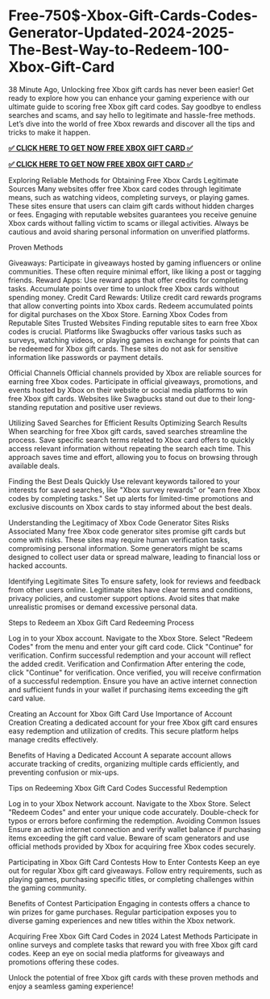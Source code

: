 # Free-750$-Xbox-Gift-Cards-Codes-Generator-Updated-2024-2025-The-Best-Way-to-Redeem-100-Xbox-Gift-Card

38 Minute Ago, Unlocking free Xbox gift cards has never been easier! Get ready to explore how you can enhance your gaming experience with our ultimate guide to scoring free Xbox gift card codes. Say goodbye to endless searches and scams, and say hello to legitimate and hassle-free methods. Let’s dive into the world of free Xbox rewards and discover all the tips and tricks to make it happen.

**[✅ CLICK HERE TO GET NOW FREE XBOX GIFT CARD ✅](https://tinyurl.com/2jkdrkzc)**

**[✅ CLICK HERE TO GET NOW FREE XBOX GIFT CARD ✅](https://tinyurl.com/2jkdrkzc)**

Exploring Reliable Methods for Obtaining Free Xbox Cards
Legitimate Sources
Many websites offer free Xbox card codes through legitimate means, such as watching videos, completing surveys, or playing games. These sites ensure that users can claim gift cards without hidden charges or fees. Engaging with reputable websites guarantees you receive genuine Xbox cards without falling victim to scams or illegal activities. Always be cautious and avoid sharing personal information on unverified platforms.

Proven Methods

Giveaways: Participate in giveaways hosted by gaming influencers or online communities. These often require minimal effort, like liking a post or tagging friends.
Reward Apps: Use reward apps that offer credits for completing tasks. Accumulate points over time to unlock free Xbox cards without spending money.
Credit Card Rewards: Utilize credit card rewards programs that allow converting points into Xbox cards. Redeem accumulated points for digital purchases on the Xbox Store.
Earning Xbox Codes from Reputable Sites
Trusted Websites
Finding reputable sites to earn free Xbox codes is crucial. Platforms like Swagbucks offer various tasks such as surveys, watching videos, or playing games in exchange for points that can be redeemed for Xbox gift cards. These sites do not ask for sensitive information like passwords or payment details.

Official Channels
Official channels provided by Xbox are reliable sources for earning free Xbox codes. Participate in official giveaways, promotions, and events hosted by Xbox on their website or social media platforms to win free Xbox gift cards. Websites like Swagbucks stand out due to their long-standing reputation and positive user reviews.

Utilizing Saved Searches for Efficient Results
Optimizing Search Results
When searching for free Xbox gift cards, saved searches streamline the process. Save specific search terms related to Xbox card offers to quickly access relevant information without repeating the search each time. This approach saves time and effort, allowing you to focus on browsing through available deals.

Finding the Best Deals Quickly
Use relevant keywords tailored to your interests for saved searches, like "Xbox survey rewards" or "earn free Xbox codes by completing tasks." Set up alerts for limited-time promotions and exclusive discounts on Xbox cards to stay informed about the best deals.

Understanding the Legitimacy of Xbox Code Generator Sites
Risks Associated
Many free Xbox code generator sites promise gift cards but come with risks. These sites may require human verification tasks, compromising personal information. Some generators might be scams designed to collect user data or spread malware, leading to financial loss or hacked accounts.

Identifying Legitimate Sites
To ensure safety, look for reviews and feedback from other users online. Legitimate sites have clear terms and conditions, privacy policies, and customer support options. Avoid sites that make unrealistic promises or demand excessive personal data.

Steps to Redeem an Xbox Gift Card
Redeeming Process

Log in to your Xbox account.
Navigate to the Xbox Store.
Select "Redeem Codes" from the menu and enter your gift card code.
Click "Continue" for verification.
Confirm successful redemption and your account will reflect the added credit.
Verification and Confirmation
After entering the code, click "Continue" for verification. Once verified, you will receive confirmation of a successful redemption. Ensure you have an active internet connection and sufficient funds in your wallet if purchasing items exceeding the gift card value.

Creating an Account for Xbox Gift Card Use
Importance of Account Creation
Creating a dedicated account for your free Xbox gift card ensures easy redemption and utilization of credits. This secure platform helps manage credits effectively.

Benefits of Having a Dedicated Account
A separate account allows accurate tracking of credits, organizing multiple cards efficiently, and preventing confusion or mix-ups.

Tips on Redeeming Xbox Gift Card Codes
Successful Redemption

Log in to your Xbox Network account.
Navigate to the Xbox Store.
Select "Redeem Codes" and enter your unique code accurately.
Double-check for typos or errors before confirming the redemption.
Avoiding Common Issues
Ensure an active internet connection and verify wallet balance if purchasing items exceeding the gift card value. Beware of scam generators and use official methods provided by Xbox for acquiring free Xbox codes securely.

Participating in Xbox Gift Card Contests
How to Enter Contests
Keep an eye out for regular Xbox gift card giveaways. Follow entry requirements, such as playing games, purchasing specific titles, or completing challenges within the gaming community.

Benefits of Contest Participation
Engaging in contests offers a chance to win prizes for game purchases. Regular participation exposes you to diverse gaming experiences and new titles within the Xbox network.

Acquiring Free Xbox Gift Card Codes in 2024
Latest Methods
Participate in online surveys and complete tasks that reward you with free Xbox gift card codes. Keep an eye on social media platforms for giveaways and promotions offering these codes.

Unlock the potential of free Xbox gift cards with these proven methods and enjoy a seamless gaming experience!

